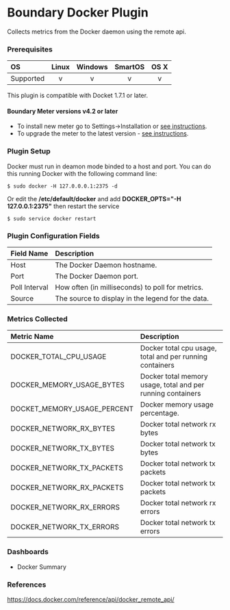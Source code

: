 # Boundary Docker Plugin

Collects metrics from the Docker daemon using the remote api.

### Prerequisites

|     OS    | Linux | Windows | SmartOS | OS X |
|:----------|:-----:|:-------:|:-------:|:----:|
| Supported |   v   |    v    |    v    |  v   |

This plugin is compatible with Docket 1.7.1 or later.

#### Boundary Meter versions v4.2 or later 

- To install new meter go to Settings->Installation or [see instructions](https://help.boundary.com/hc/en-us/sections/200634331-Installation).
- To upgrade the meter to the latest version - [see instructions](https://help.boundary.com/hc/en-us/articles/201573102-Upgrading-the-Boundary-Meter).

### Plugin Setup

Docker must run in deamon mode binded to a host and port. You can do this running Docker with the following command line:

```
$ sudo docker -H 127.0.0.0.1:2375 -d
```

Or edit the **/etc/default/docker** and add **DOCKER_OPTS="-H 127.0.0.1:2375"** then restart the service

```
$ sudo service docker restart
``` 

### Plugin Configuration Fields

|Field Name|Description                                                |
|:---------|:----------------------------------------------------------|
|Host      |The Docker Daemon hostname.                                    |
|Port      |The Docker Daemon port.                                        |
|Poll Interval | How often (in milliseconds) to poll for metrics. |
|Source | The source to display in the legend for the data. |

### Metrics Collected

|Metric Name          |Description                       |
|:--------------------|:---------------------------------|
| DOCKER_TOTAL_CPU_USAGE | Docker total cpu usage, total and per running containers |
| DOCKER_MEMORY_USAGE_BYTES | Docker total memory usage, total and per running containers |
| DOCKET_MEMORY_USAGE_PERCENT | Docker memory usage percentage. |
| DOCKER_NETWORK_RX_BYTES | Docker total network rx bytes |
| DOCKER_NETWORK_TX_BYTES | Docker total network tx bytes |
| DOCKER_NETWORK_TX_PACKETS | Docker total network tx packets |
| DOCKER_NETWORK_RX_PACKETS | Docker total network tx packets |
| DOCKER_NETWORK_RX_ERRORS | Docker total network rx errors |
| DOCKER_NETWORK_TX_ERRORS | Docker total network tx errors |

### Dashboards

- Docker Summary

### References

https://docs.docker.com/reference/api/docker_remote_api/

